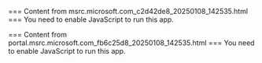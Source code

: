 === Content from msrc.microsoft.com_c2d42de8_20250108_142535.html ===
You need to enable JavaScript to run this app.

=== Content from portal.msrc.microsoft.com_fb6c25d8_20250108_142535.html ===
You need to enable JavaScript to run this app.
